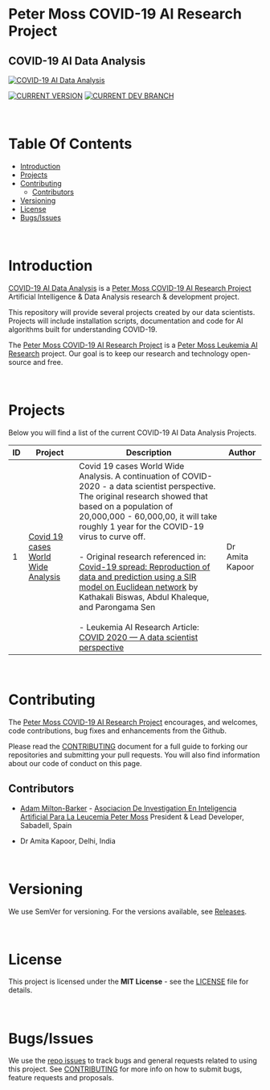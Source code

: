 # Peter Moss COVID-19 AI Research Project

## COVID-19 AI Data Analysis

[![COVID-19 AI Data Analysis](Media/Images/covid-19-ai-research-data-analysis.png)](https://github.com/COVID-19-AI-Research-Project/COVID19-AI-Data-Analysis)

[![CURRENT VERSION](https://img.shields.io/badge/CURRENT%20VERSION-0.2.0-blue.svg)](https://github.com/COVID-19-AI-Research-Project/COVID19-AI-Data-Analysis/tree/0.2.0) [![CURRENT DEV BRANCH](https://img.shields.io/badge/CURRENT%20DEV%20BRANCH-0.3.0-blue.svg)](https://github.com/COVID-19-AI-Research-Project/COVID19-AI-Data-Analysis/tree/0.3.0)

&nbsp;

# Table Of Contents

- [Introduction](#introduction)
- [Projects](#projects)
- [Contributing](#contributing)
  - [Contributors](#contributors)
- [Versioning](#versioning)
- [License](#license)
- [Bugs/Issues](#bugs-issues)

&nbsp;

# Introduction
[COVID-19 AI Data Analysis](https://github.com/COVID-19-AI-Research-Project/COVID19-AI-Data-Analysis "COVID-19 AI Data Analysis") is a [Peter Moss COVID-19 AI Research Project](https://github.com/COVID-19-AI-Research-Project "Peter Moss COVID-19 AI Research Project") Artificial Intelligence & Data Analysis research & development project.

This repository will provide several projects created by our data scientists. Projects will include installation scripts, documentation and code for AI algorithms built for understanding COVID-19.

The [Peter Moss COVID-19 AI Research Project](https://github.com/COVID-19-AI-Research-Project "Peter Moss COVID-19 AI Research Project") is a [Peter Moss Leukemia AI Research](https://github.com/COVID-19-AI-Research-Project "Peter Moss Leukemia AI Research") project. Our goal is to keep our research and technology open-source and free.

&nbsp;

# Projects

Below you will find a list of the current COVID-19 AI Data Analysis Projects.

|ID | Project | Description | Author |
|---|---------|-------------|--------|
| 1 | [Covid 19 cases World Wide Analysis](Projects/1/ "Covid 19 cases World Wide Analysis") | Covid 19 cases World Wide Analysis. A continuation of COVID-2020 - a data scientist perspective. The original research showed that based on a population of 20,000,000 - 60,000,00, it will take roughly 1 year for the COVID-19 virus to curve off.<br/><br/>- Original research referenced in: [Covid-19 spread: Reproduction of data and prediction using a SIR model on Euclidean network](https://arxiv.org/pdf/2003.07063.pdf "Covid-19 spread: Reproduction of data and prediction using a SIR model on Euclidean network") by Kathakali Biswas, Abdul Khaleque, and Parongama Sen<br /><br/>- Leukemia AI Research Article: [COVID 2020 — A data scientist perspective](https://medium.com/leukemiaairesearch/covid-2020-a-data-scientist-perspective-c135c9e4e90d "COVID 2020 — A data scientist perspective") | Dr Amita Kapoor |

&nbsp;

# Contributing

The [Peter Moss COVID-19 AI Research Project](https://github.com/COVID-19-AI-Research-Project "Peter Moss COVID-19 AI Research Project") encourages, and welcomes, code contributions, bug fixes and enhancements from the Github.

Please read the [CONTRIBUTING](CONTRIBUTING.md "CONTRIBUTING") document for a full guide to forking our repositories and submitting your pull requests. You will also find information about our code of conduct on this page.

## Contributors

- [Adam Milton-Barker](https://www.leukemiaresearchassociation.ai/team/adam-milton-barker "Adam Milton-Barker") - [Asociacion De Investigation En Inteligencia Artificial Para La Leucemia Peter Moss](https://www.leukemiaresearchassociation.ai "Asociacion De Investigation En Inteligencia Artificial Para La Leucemia Peter Moss") President & Lead Developer, Sabadell, Spain

- Dr Amita Kapoor, Delhi, India

&nbsp;

# Versioning

We use SemVer for versioning. For the versions available, see [Releases](releases "Releases").

&nbsp;

# License

This project is licensed under the **MIT License** - see the [LICENSE](LICENSE "LICENSE") file for details.

&nbsp;

# Bugs/Issues

We use the [repo issues](issues "repo issues") to track bugs and general requests related to using this project. See [CONTRIBUTING](CONTRIBUTING.md "CONTRIBUTING") for more info on how to submit bugs, feature requests and proposals.